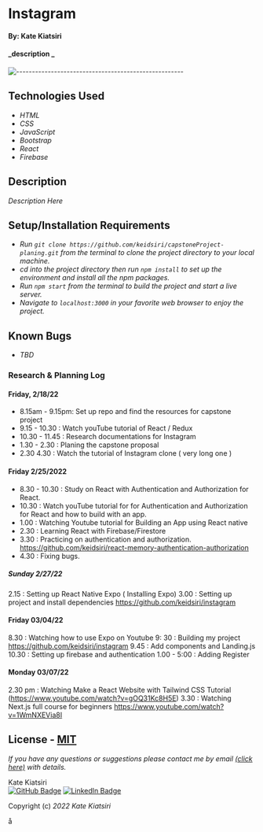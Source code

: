 # Instagram

#### By: Kate Kiatsiri

#### _description _

![-----------------------------------------------------](https://raw.githubusercontent.com/andreasbm/readme/master/assets/lines/aqua.png)

## Technologies Used

* _HTML_
* _CSS_
* _JavaScript_
* _Bootstrap_
* _React_
* _Firebase_

## Description

_Description Here_

## Setup/Installation Requirements

* _Run `git clone https://github.com/keidsiri/capstoneProject-planing.git` from the terminal to clone the project directory to your local machine._
* _cd into the project directory then run `npm install` to set up the environment and install all the npm packages._
* _Run `npm start` from the terminal to build the project and start a live server._
* _Navigate to `localhost:3000` in your favorite web browser to enjoy the project._

## Known Bugs

* _TBD_

### Research & Planning Log
#### Friday, 2/18/22
* 8.15am - 9.15pm: Set up repo and find the resources for capstone project
* 9.15 - 10.30 : Watch youTube tutorial of React / Redux
* 10.30 - 11.45 :  Research documentations for Instagram
* 1.30 - 2.30  : Planing the capstone proposal 
* 2.30 4.30 : Watch the tutorial of Instagram clone ( very long one )

#### Friday 2/25/2022
* 8.30 - 10.30 : Study on React with Authentication and Authorization for React.
* 10.30 : Watch youTube tutorial for for Authentication and Authorization for React and how to build with an app.
* 1.00 : Watching Youtube tutorial for Building an App using React native
* 2.30 : Learning React with Firebase/Firestore
* 3.30 : Practicing on authentication and authorization. https://github.com/keidsiri/react-memory-authentication-authorization 
* 4.30 : Fixing bugs.

##### Sunday 2/27/22
2.15 : Setting up React Native Expo ( Installing Expo)
3.00 : Setting up project and install dependencies https://github.com/keidsiri/instagram

#### Friday 03/04/22
8.30 : Watching how to use Expo on Youtube
9: 30 : Building my project https://github.com/keidsiri/instagram
9.45 : Add components and Landing.js
10.30 : Setting up firebase and authentication 
1.00 - 5:00 : Adding Register 

#### Monday 03/07/22 
2.30 pm : Watching Make a React Website with Tailwind CSS Tutorial (https://www.youtube.com/watch?v=gOQ31Kc8H5E)
3.30 : Watching Next.js full course for beginners https://www.youtube.com/watch?v=1WmNXEVia8I




## License - [MIT](https://opensource.org/licenses/MIT)

_If you have any questions or suggestions please contact me by email [(click here)](mailto:keidsiri8@gmail.com) with details._

Kate Kiatsiri<br />
[![GitHub Badge](https://img.shields.io/badge/GitHub-100000?style=for-the-badge&logo=github&logoColor=white)](https://github.com/keidsiri)
[![LinkedIn Badge](https://img.shields.io/badge/LinkedIn-0077B5?style=for-the-badge&logo=linkedin&logoColor=white)](https://www.linkedin.com/in/kiatsiri)

Copyright (c) _2022_ _Kate Kiatsiri_

å